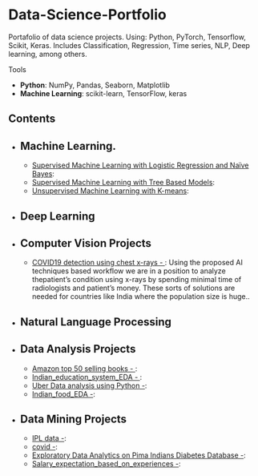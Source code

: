 # Data-Science-Portfolio
Portafolio of data science projects. Using: Python, PyTorch,  Tensorflow, Scikit, Keras. Includes Classification, Regression, Time series, NLP, Deep learning, among others.
 
 Tools
  - **Python**: NumPy, Pandas, Seaborn, Matplotlib
  - **Machine Learning**: scikit-learn, TensorFlow, keras

## Contents
 
 - ## Machine Learning.
    - [Supervised Machine Learning with Logistic Regression and Naïve Bayes]():
    - [Supervised Machine Learning with Tree Based Models]():
    - [Unsupervised Machine Learning with K-means]():
 
- ## Deep Learning
- ## Computer Vision Projects
    - [COVID19 detection using chest x-rays - ](https://github.com/kartikshastrakar/Data-Science-Portfolio/blob/main/Notebooks/Covid.ipynb):  Using the proposed AI techniques based workflow we are in a position to analyze thepatient’s condition using x-rays by spending minimal time of radiologists and patient’s money. These sorts of solutions are needed for countries like India where the
population size is huge..

- ## Natural Language Processing

- ## Data Analysis Projects
   -  [Amazon top 50 selling books - ](https://github.com/kartikshastrakar/kartik/blob/main/amazon-top-50-bestselling-books-2009-2019.ipynb): 
   -  [Indian_education_system_EDA - ](https://github.com/kartikshastrakar/kartik/blob/main/Indian_Education_System.ipynb):
   -  [Uber Data analysis using Python -](https://github.com/kartikshastrakar/kartik/blob/main/Code%20file/Uber%20data%20analysisi.ipynb):
   -  [Indian_food_EDA -](https://github.com/kartikshastrakar/kartik/blob/main/indian-food-101%20(2).ipynb):

- ## Data Mining Projects
   -  [IPL data -](https://github.com/kartikshastrakar/kartik/blob/main/Code%20file/ipl2017.ipynb):
   -  [covid -]():
   -  [Exploratory Data Analytics on Pima Indians Diabetes Database -]():
   -  [Salary_expectation_based_on_experiences -](https://github.com/kartikshastrakar/kartik/blob/main/Salary_expectation_based_on_experiences.ipynb):

   
